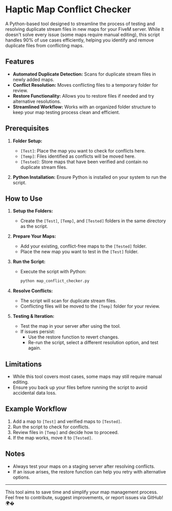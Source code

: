 # Haptic Map Conflict Checker

A Python-based tool designed to streamline the process of testing and resolving duplicate stream files in new maps for your FiveM server. While it doesn't solve every issue (some maps require manual editing), this script handles 90% of use cases efficiently, helping you identify and remove duplicate files from conflicting maps.

## Features
- **Automated Duplicate Detection:** Scans for duplicate stream files in newly added maps.
- **Conflict Resolution:** Moves conflicting files to a temporary folder for review.
- **Restore Functionality:** Allows you to restore files if needed and try alternative resolutions.
- **Streamlined Workflow:** Works with an organized folder structure to keep your map testing process clean and efficient.

## Prerequisites
1. **Folder Setup:**
   - `[Test]`: Place the map you want to check for conflicts here.
   - `[Temp]`: Files identified as conflicts will be moved here.
   - `[Tested]`: Store maps that have been verified and contain no duplicate stream files.

2. **Python Installation:** Ensure Python is installed on your system to run the script.

## How to Use
1. **Setup the Folders:**
   - Create the `[Test]`, `[Temp]`, and `[Tested]` folders in the same directory as the script.

2. **Prepare Your Maps:**
   - Add your existing, conflict-free maps to the `[Tested]` folder.
   - Place the new map you want to test in the `[Test]` folder.

3. **Run the Script:**
   - Execute the script with Python:
     ```bash
     python map_conflict_checker.py
     ```

4. **Resolve Conflicts:**
   - The script will scan for duplicate stream files.
   - Conflicting files will be moved to the `[Temp]` folder for your review.

5. **Testing & Iteration:**
   - Test the map in your server after using the tool. 
   - If issues persist:
     - Use the restore function to revert changes.
     - Re-run the script, select a different resolution option, and test again.

## Limitations
- While this tool covers most cases, some maps may still require manual editing.
- Ensure you back up your files before running the script to avoid accidental data loss.

## Example Workflow
1. Add a map to `[Test]` and verified maps to `[Tested]`.
2. Run the script to check for conflicts.
3. Review files in `[Temp]` and decide how to proceed.
4. If the map works, move it to `[Tested]`.

## Notes
- Always test your maps on a staging server after resolving conflicts.
- If an issue arises, the restore function can help you retry with alternative options.

---

This tool aims to save time and simplify your map management process. Feel free to contribute, suggest improvements, or report issues via GitHub! 🌍�
